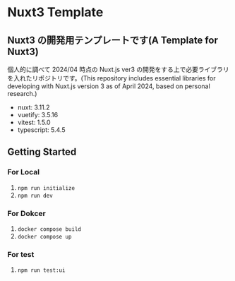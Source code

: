 # Nuxt3 Template

## Nuxt3 の開発用テンプレートです(A Template for Nuxt3)

個人的に調べて 2024/04 時点の Nuxt.js ver3 の開発をする上で必要ライブラリを入れたリポジトリです。(This repository includes essential libraries for developing with Nuxt.js version 3 as of April 2024, based on personal research.)

- nuxt: 3.11.2
- vuetify: 3.5.16
- vitest: 1.5.0
- typescript: 5.4.5

## Getting Started
### For Local

1. `npm run initialize`
2. `npm run dev`

### For Dokcer

1. `docker compose build`
2. `docker compose up`

### For test

1. `npm run test:ui`
